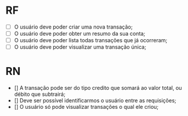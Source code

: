 # RF 
- [ ] O usuário deve poder criar uma nova transação;
- [ ] O usuário deve poder obter um resumo da sua conta;
- [ ] O usuário deve poder lista todas transações que já ocorreram;
- [ ] O usuário deve poder visualizar uma transação única;

# RN 
- [] A transação pode ser do tipo credito que somará ao valor total, ou débito que subtrairá;
- [] Deve ser possível identificarmos o usuário entre as requisições;  
- [] O usuário só pode visualizar transações o qual ele criou;
 
